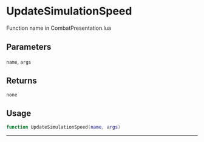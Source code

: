 # UpdateSimulationSpeed
Function name in CombatPresentation.lua
## Parameters
`name`, `args`
## Returns
`none`
## Usage
```lua
function UpdateSimulationSpeed(name, args)
```
---
